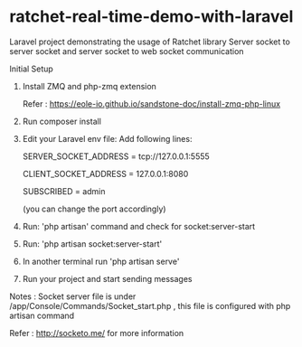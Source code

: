 # ratchet-real-time-demo-with-laravel

Laravel project demonstrating the usage of Ratchet library 
Server socket to server  socket and server socket to web socket communication

Initial Setup

1. Install ZMQ and php-zmq extension

   Refer : https://eole-io.github.io/sandstone-doc/install-zmq-php-linux
   
2. Run composer install

3. Edit your Laravel env file:
   Add following lines:
   
   SERVER_SOCKET_ADDRESS = tcp://127.0.0.1:5555
   
   CLIENT_SOCKET_ADDRESS = 127.0.0.1:8080
   
   SUBSCRIBED = admin
   
   (you can change the port accordingly)
   
4. Run: 'php artisan' command and check for socket:server-start

5. Run: 'php artisan socket:server-start'

6. In another terminal run 'php artisan serve'

7. Run your project and start sending messages

Notes : Socket server file is under /app/Console/Commands/Socket_start.php , this file is configured with php artisan command

Refer : http://socketo.me/ for more information
